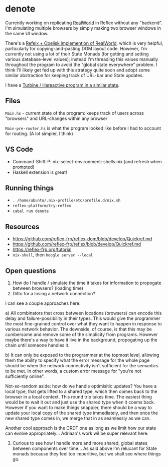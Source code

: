 # denote

Currently working on replicating [RealWorld](https://github.com/gothinkster/realworld) in Reflex without any "backend". I'm simulating multiple browsers by simply making two browser windows in the same UI window.

There's a [Refelx + Obelisk implemention of RealWorld](https://github.com/qfpl/reflex-realworld-example), which is very helpful, particularly for copying-and-pasting DOM layout code. However, I'm currently not using a lot of their State Monads (for getting and setting various database-level values); instead I'm threading this values manually throughout the program to avoid the "global state everywhere" problem. I think I'll likely get fed up with this strategy quite soon and adopt some similar abstraction for keeping track of URL-bar and State updates.

I have a [Turbine / Hareactive program in a similar state](https://codesandbox.io/s/denote-conduit-g08mb?file=/src/index.ts:3297-3304).

## Files

`Main.hs` - current state of the program: keeps track of users across "browsers" and URL-changes within any browser

`Main-pre-router.hs` is what the program looked like before I had to account for routing. (A lot simpler, I think)

## VS Code

* Command-Shift-P: nix-select-environment: shells.nix (and refresh when prompted)
* Haskell extension is great!

## Running things

* `. /home/ubuntu/.nix-profile/etc/profile.d/nix.sh` 
* `reflex-platform/try-reflex`
* `cabal run denote`

## Resources

* https://github.com/reflex-frp/reflex-dom/blob/develop/Quickref.md
* https://github.com/reflex-frp/reflex/blob/develop/Quickref.md
* https://reflex-frp.org/tutorial
* `nix-shell`, then `hoogle server --local`
## Open questions

1. How do I handle / simulate the time it takes for information to propogate between browsers? (loading time)
2. Ditto for a losing a network connection?

I can see a couple approaches here:

a) All combinators that cross between locations (browsers) can encode this delay and failure-possibility in their types. This would give the programmer the most fine-grained control over what they want to happen in response to various network behavior. The downside, of course, is that this may be cumbersome and remove some of the simplicity from programs. However maybe there's a way to have it live in the background, propogating up the chain until someone handles it.

b) It can only be exposed to the programmer at the topmost level, allowing them the ability to specify what the error message for the whole page should be when the network connectivity isn't sufficient for the semantics to be met. In other words, a custom error message for "you're not sufficiently online".

Not-so-random aside: how do we handle optimisitic updates? You have a local type, that gets lifted to a shared type, which then comes back to the browser in a local context. This round trip takes time. The easiest thing would be to wait it out and just use the shared type when it coems back. However if you want to make things snappier, there should be a way to update your local copy of the shared type immediately, and then once the new shared type comes in, we merge that in as seamlessly as we can.

Another cool approach is the CRDT one as long as we limit how our state can evolve appropriately... Adriaan's work wil be super relevant here.

3. Curious to see how I handle more and more shared, global states between components over time... As said above I'm relucant for State monads because they feel too imperitive, but we shall see where things go.
